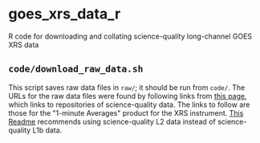 # goes_xrs_data_r

R code for downloading and collating science-quality long-channel GOES XRS data

## `code/download_raw_data.sh`

This script saves raw data files in `raw/`; it should be run from `code/`. The URLs for the raw data files were found by following links from [this page](https://www.ngdc.noaa.gov/stp/satellite/goes-r.html), which links to
repositories of science-quality data. The links to follow are those for the
"1-minute Averages" product for the XRS instrument. [This Readme](https://data.ngdc.noaa.gov/platforms/solar-space-observing-satellites/goes/goes16/l1b/docs/GOES-R_EXIS_XRS_L1b_Data_ReadMe.pdf) recommends using science-quality L2 data instead of science-quality L1b data.
